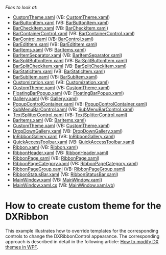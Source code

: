 <!-- default file list -->
*Files to look at*:

* [CustomTheme.xaml](./CS/WpfApplication1/CustomTheme.xaml) (VB: [CustomTheme.xaml](./VB/WpfApplication1/CustomTheme.xaml))
* [BarButtonItem.xaml](./CS/WpfApplication1/CustomTheme/Bars/BarButtonItem.xaml) (VB: [BarButtonItem.xaml](./VB/WpfApplication1/CustomTheme/Bars/BarButtonItem.xaml))
* [BarCheckItem.xaml](./CS/WpfApplication1/CustomTheme/Bars/BarCheckItem.xaml) (VB: [BarCheckItem.xaml](./VB/WpfApplication1/CustomTheme/Bars/BarCheckItem.xaml))
* [BarContainerControl.xaml](./CS/WpfApplication1/CustomTheme/Bars/BarContainerControl.xaml) (VB: [BarContainerControl.xaml](./VB/WpfApplication1/CustomTheme/Bars/BarContainerControl.xaml))
* [BarControl.xaml](./CS/WpfApplication1/CustomTheme/Bars/BarControl.xaml) (VB: [BarControl.xaml](./VB/WpfApplication1/CustomTheme/Bars/BarControl.xaml))
* [BarEditItem.xaml](./CS/WpfApplication1/CustomTheme/Bars/BarEditItem.xaml) (VB: [BarEditItem.xaml](./VB/WpfApplication1/CustomTheme/Bars/BarEditItem.xaml))
* [BarItems.xaml](./CS/WpfApplication1/CustomTheme/Bars/BarItems.xaml) (VB: [BarItems.xaml](./VB/WpfApplication1/CustomTheme/Bars/BarItems.xaml))
* [BarItemSeparator.xaml](./CS/WpfApplication1/CustomTheme/Bars/BarItemSeparator.xaml) (VB: [BarItemSeparator.xaml](./VB/WpfApplication1/CustomTheme/Bars/BarItemSeparator.xaml))
* [BarSplitButtonItem.xaml](./CS/WpfApplication1/CustomTheme/Bars/BarSplitButtonItem.xaml) (VB: [BarSplitButtonItem.xaml](./VB/WpfApplication1/CustomTheme/Bars/BarSplitButtonItem.xaml))
* [BarSplitCheckItem.xaml](./CS/WpfApplication1/CustomTheme/Bars/BarSplitCheckItem.xaml) (VB: [BarSplitCheckItem.xaml](./VB/WpfApplication1/CustomTheme/Bars/BarSplitCheckItem.xaml))
* [BarStaticItem.xaml](./CS/WpfApplication1/CustomTheme/Bars/BarStaticItem.xaml) (VB: [BarStaticItem.xaml](./VB/WpfApplication1/CustomTheme/Bars/BarStaticItem.xaml))
* [BarSubItem.xaml](./CS/WpfApplication1/CustomTheme/Bars/BarSubItem.xaml) (VB: [BarSubItem.xaml](./VB/WpfApplication1/CustomTheme/Bars/BarSubItem.xaml))
* [Customization.xaml](./CS/WpfApplication1/CustomTheme/Bars/Customization.xaml) (VB: [Customization.xaml](./VB/WpfApplication1/CustomTheme/Bars/Customization.xaml))
* [CustomTheme.xaml](./CS/WpfApplication1/CustomTheme/Bars/CustomTheme.xaml) (VB: [CustomTheme.xaml](./VB/WpfApplication1/CustomTheme/Bars/CustomTheme.xaml))
* [FloatingBarPopup.xaml](./CS/WpfApplication1/CustomTheme/Bars/FloatingBarPopup.xaml) (VB: [FloatingBarPopup.xaml](./VB/WpfApplication1/CustomTheme/Bars/FloatingBarPopup.xaml))
* [Gallery.xaml](./CS/WpfApplication1/CustomTheme/Bars/Gallery.xaml) (VB: [Gallery.xaml](./VB/WpfApplication1/CustomTheme/Bars/Gallery.xaml))
* [PopupControlContainer.xaml](./CS/WpfApplication1/CustomTheme/Bars/PopupControlContainer.xaml) (VB: [PopupControlContainer.xaml](./VB/WpfApplication1/CustomTheme/Bars/PopupControlContainer.xaml))
* [SubMenuBarControl.xaml](./CS/WpfApplication1/CustomTheme/Bars/SubMenuBarControl.xaml) (VB: [SubMenuBarControl.xaml](./VB/WpfApplication1/CustomTheme/Bars/SubMenuBarControl.xaml))
* [TextSplitterControl.xaml](./CS/WpfApplication1/CustomTheme/Bars/TextSplitterControl.xaml) (VB: [TextSplitterControl.xaml](./VB/WpfApplication1/CustomTheme/Bars/TextSplitterControl.xaml))
* [BarItems.xaml](./CS/WpfApplication1/CustomTheme/Ribbon/BarItems.xaml) (VB: [BarItems.xaml](./VB/WpfApplication1/CustomTheme/Ribbon/BarItems.xaml))
* [CustomTheme.xaml](./CS/WpfApplication1/CustomTheme/Ribbon/CustomTheme.xaml) (VB: [CustomTheme.xaml](./VB/WpfApplication1/CustomTheme/Ribbon/CustomTheme.xaml))
* [DropDownGallery.xaml](./CS/WpfApplication1/CustomTheme/Ribbon/DropDownGallery.xaml) (VB: [DropDownGallery.xaml](./VB/WpfApplication1/CustomTheme/Ribbon/DropDownGallery.xaml))
* [InRibbonGallery.xaml](./CS/WpfApplication1/CustomTheme/Ribbon/InRibbonGallery.xaml) (VB: [InRibbonGallery.xaml](./VB/WpfApplication1/CustomTheme/Ribbon/InRibbonGallery.xaml))
* [QuickAccessToolbar.xaml](./CS/WpfApplication1/CustomTheme/Ribbon/QuickAccessToolbar.xaml) (VB: [QuickAccessToolbar.xaml](./VB/WpfApplication1/CustomTheme/Ribbon/QuickAccessToolbar.xaml))
* [Ribbon.xaml](./CS/WpfApplication1/CustomTheme/Ribbon/Ribbon.xaml) (VB: [Ribbon.xaml](./VB/WpfApplication1/CustomTheme/Ribbon/Ribbon.xaml))
* [RibbonHeader.xaml](./CS/WpfApplication1/CustomTheme/Ribbon/RibbonHeader.xaml) (VB: [RibbonHeader.xaml](./VB/WpfApplication1/CustomTheme/Ribbon/RibbonHeader.xaml))
* [RibbonPage.xaml](./CS/WpfApplication1/CustomTheme/Ribbon/RibbonPage.xaml) (VB: [RibbonPage.xaml](./VB/WpfApplication1/CustomTheme/Ribbon/RibbonPage.xaml))
* [RibbonPageCategory.xaml](./CS/WpfApplication1/CustomTheme/Ribbon/RibbonPageCategory.xaml) (VB: [RibbonPageCategory.xaml](./VB/WpfApplication1/CustomTheme/Ribbon/RibbonPageCategory.xaml))
* [RibbonPageGroup.xaml](./CS/WpfApplication1/CustomTheme/Ribbon/RibbonPageGroup.xaml) (VB: [RibbonPageGroup.xaml](./VB/WpfApplication1/CustomTheme/Ribbon/RibbonPageGroup.xaml))
* [RibbonStatusBar.xaml](./CS/WpfApplication1/CustomTheme/Ribbon/RibbonStatusBar.xaml) (VB: [RibbonStatusBar.xaml](./VB/WpfApplication1/CustomTheme/Ribbon/RibbonStatusBar.xaml))
* [MainWindow.xaml](./CS/WpfApplication1/MainWindow.xaml) (VB: [MainWindow.xaml](./VB/WpfApplication1/MainWindow.xaml))
* [MainWindow.xaml.cs](./CS/WpfApplication1/MainWindow.xaml.cs) (VB: [MainWindow.xaml.vb](./VB/WpfApplication1/MainWindow.xaml.vb))
<!-- default file list end -->
# How to create custom theme for the DXRibbon


<p>This example illustrates how to override templates for the corresponding controls to change the DXRibbonControl appearance. The corresponding approach is described in detail in the following article: <a href="https://www.devexpress.com/Support/Center/p/ka18580">How to modify DX themes in WPF</a>.</p>

<br/>


